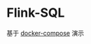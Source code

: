 # Flink-SQL
基于 [docker-compose](https://github.com/ververica/sql-training/blob/master/docker-compose.yml) 演示
